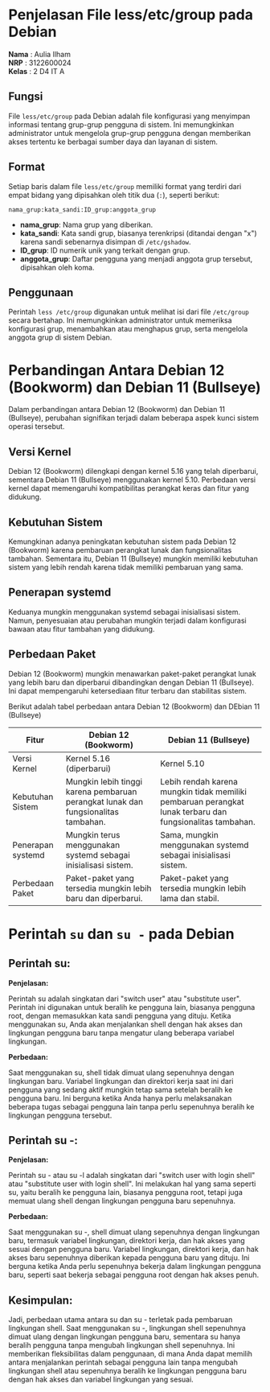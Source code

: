 # Penjelasan File less/etc/group pada Debian
**Nama** : Aulia Ilham</br>
**NRP** : 3122600024 </br>
**Kelas** : 2 D4 IT A </br>

## Fungsi

File `less/etc/group` pada Debian adalah file konfigurasi yang menyimpan informasi tentang grup-grup pengguna di sistem. Ini memungkinkan administrator untuk mengelola grup-grup pengguna dengan memberikan akses tertentu ke berbagai sumber daya dan layanan di sistem.

## Format

Setiap baris dalam file `less/etc/group` memiliki format yang terdiri dari empat bidang yang dipisahkan oleh titik dua (`:`), seperti berikut:

`nama_grup:kata_sandi:ID_grup:anggota_grup`

- **nama_grup**: Nama grup yang diberikan.
- **kata_sandi**: Kata sandi grup, biasanya terenkripsi (ditandai dengan "x") karena sandi sebenarnya disimpan di `/etc/gshadow`.
- **ID_grup**: ID numerik unik yang terkait dengan grup.
- **anggota_grup**: Daftar pengguna yang menjadi anggota grup tersebut, dipisahkan oleh koma.

## Penggunaan

Perintah `less /etc/group` digunakan untuk melihat isi dari file `/etc/group` secara bertahap. Ini memungkinkan administrator untuk memeriksa konfigurasi grup, menambahkan atau menghapus grup, serta mengelola anggota grup di sistem Debian.

# Perbandingan Antara Debian 12 (Bookworm) dan Debian 11 (Bullseye)

Dalam perbandingan antara Debian 12 (Bookworm) dan Debian 11 (Bullseye), perubahan signifikan terjadi dalam beberapa aspek kunci sistem operasi tersebut.

## Versi Kernel

Debian 12 (Bookworm) dilengkapi dengan kernel 5.16 yang telah diperbarui, sementara Debian 11 (Bullseye) menggunakan kernel 5.10. Perbedaan versi kernel dapat memengaruhi kompatibilitas perangkat keras dan fitur yang didukung.

## Kebutuhan Sistem

Kemungkinan adanya peningkatan kebutuhan sistem pada Debian 12 (Bookworm) karena pembaruan perangkat lunak dan fungsionalitas tambahan. Sementara itu, Debian 11 (Bullseye) mungkin memiliki kebutuhan sistem yang lebih rendah karena tidak memiliki pembaruan yang sama.

## Penerapan systemd

Keduanya mungkin menggunakan systemd sebagai inisialisasi sistem. Namun, penyesuaian atau perubahan mungkin terjadi dalam konfigurasi bawaan atau fitur tambahan yang didukung.

## Perbedaan Paket

Debian 12 (Bookworm) mungkin menawarkan paket-paket perangkat lunak yang lebih baru dan diperbarui dibandingkan dengan Debian 11 (Bullseye). Ini dapat mempengaruhi ketersediaan fitur terbaru dan stabilitas sistem.

Berikut adalah tabel perbedaan antara Debian 12 (Bookworm) dan DEbian 11 (Bullseye)

| Fitur             | Debian 12 (Bookworm)                                                               | Debian 11 (Bullseye)                                                                                      |
| ----------------- | ---------------------------------------------------------------------------------- | --------------------------------------------------------------------------------------------------------- |
| Versi Kernel      | Kernel 5.16 (diperbarui)                                                           | Kernel 5.10                                                                                               |
| Kebutuhan Sistem  | Mungkin lebih tinggi karena pembaruan perangkat lunak dan fungsionalitas tambahan. | Lebih rendah karena mungkin tidak memiliki pembaruan perangkat lunak terbaru dan fungsionalitas tambahan. |
| Penerapan systemd | Mungkin terus menggunakan systemd sebagai inisialisasi sistem.                     | Sama, mungkin menggunakan systemd sebagai inisialisasi sistem.                                            |
| Perbedaan Paket   | Paket-paket yang tersedia mungkin lebih baru dan diperbarui.                       | Paket-paket yang tersedia mungkin lebih lama dan stabil.                                                  |

# Perintah `su` dan `su -` pada Debian

## Perintah su:

**Penjelasan:**

Perintah su adalah singkatan dari "switch user" atau "substitute user". Perintah ini digunakan untuk beralih ke pengguna lain, biasanya pengguna root, dengan memasukkan kata sandi pengguna yang dituju. Ketika menggunakan su, Anda akan menjalankan shell dengan hak akses dan lingkungan pengguna baru tanpa mengatur ulang beberapa variabel lingkungan.

**Perbedaan:**

Saat menggunakan su, shell tidak dimuat ulang sepenuhnya dengan lingkungan baru. Variabel lingkungan dan direktori kerja saat ini dari pengguna yang sedang aktif mungkin tetap sama setelah beralih ke pengguna baru. Ini berguna ketika Anda hanya perlu melaksanakan beberapa tugas sebagai pengguna lain tanpa perlu sepenuhnya beralih ke lingkungan pengguna tersebut.

## Perintah su -:

**Penjelasan:**

Perintah su - atau su -l adalah singkatan dari "switch user with login shell" atau "substitute user with login shell". Ini melakukan hal yang sama seperti su, yaitu beralih ke pengguna lain, biasanya pengguna root, tetapi juga memuat ulang shell dengan lingkungan pengguna baru sepenuhnya.

**Perbedaan:**

Saat menggunakan su -, shell dimuat ulang sepenuhnya dengan lingkungan baru, termasuk variabel lingkungan, direktori kerja, dan hak akses yang sesuai dengan pengguna baru. Variabel lingkungan, direktori kerja, dan hak akses baru sepenuhnya diberikan kepada pengguna baru yang dituju. Ini berguna ketika Anda perlu sepenuhnya bekerja dalam lingkungan pengguna baru, seperti saat bekerja sebagai pengguna root dengan hak akses penuh.

## Kesimpulan:

Jadi, perbedaan utama antara su dan su - terletak pada pembaruan lingkungan shell. Saat menggunakan su -, lingkungan shell sepenuhnya dimuat ulang dengan lingkungan pengguna baru, sementara su hanya beralih pengguna tanpa mengubah lingkungan shell sepenuhnya. Ini memberikan fleksibilitas dalam penggunaan, di mana Anda dapat memilih antara menjalankan perintah sebagai pengguna lain tanpa mengubah lingkungan shell atau sepenuhnya beralih ke lingkungan pengguna baru dengan hak akses dan variabel lingkungan yang sesuai.
